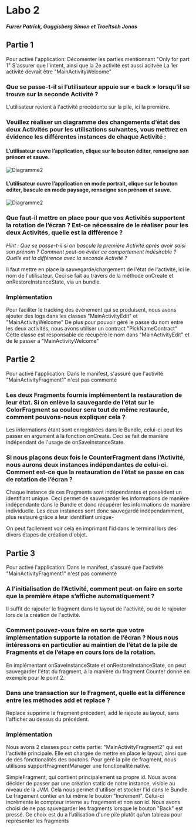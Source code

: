 # Labo 2

_**Furrer Patrick, Guggisberg Simon et Troeltsch Jonas**_

## Partie 1

Pour activé l'application:
Décomenter les parties mentionnant "Only for part 1"
S'assurer que l'intent, ainsi que la 2e activité est aussi acitvée
La 1er activité devrait être "MainActivityWelcome"

### Que se passe-t-il si l’utilisateur appuie sur « back » lorsqu’il se trouve sur la seconde Activité ?

L'utilisateur revient à l'activité précédente sur la pile, ici la première.

### Veuillez réaliser un diagramme des changements d’état des deux Activités pour les utilisations suivantes, vous mettrez en évidence les différentes instances de chaque Activité :

#### L’utilisateur ouvre l’application, clique sur le bouton éditer, renseigne son prénom et sauve.

![Diagramme2](./diagrams/1.svg)

#### L’utilisateur ouvre l’application en mode portrait, clique sur le bouton éditer, bascule en mode paysage, renseigne son prénom et sauve.

![Diagramme2](./diagrams/2.svg)


### Que faut-il mettre en place pour que vos Activités supportent la rotation de l’écran ? Est-ce nécessaire de le réaliser pour les deux Activités, quelle est la différence ?
_Hint : Que se passe-t-il si on bascule la première Activité après avoir saisi son prénom ? Comment peut-on éviter ce comportement indésirable ? Quelle est la différence avec la seconde Activité ?_

Il faut mettre en place la sauvegarde/chargement de l'état de l'activité, ici le nom de l'utilisateur. Ceci se fait au travers de la méthode onCreate et onRestoreInstanceState, via un bundle.

### Implémentation

Pour faciliter le tracking des événement qui se produisent, nous avons ajouter des logs dans les classes "MainActivityEdit" et "MainActivityWelcome"
De plus pour pouvoir géré le passe du nom entre les deux activités, nous avons utiliser un contract "PickNameContract"
Cette classe est responsable de récupéré le nom dans "MainActivityEdit" et de le passer a "MainActivityWelcome"

## Partie 2

Pour activé l'application:
Dans le manifest, s'assuré que l'activité "MainActivityFragment1" n'est pas commenté

### Les deux Fragments fournis implémentent la restauration de leur état. Si on enlève la sauvegarde de l’état sur le ColorFragment sa couleur sera tout de même restaurée, comment pouvons-nous expliquer cela ? 

Les informations étant sont enregistrées dans le Bundle, celui-ci peut les passer en argument à la fonction onCreate. Ceci se fait de manière indépendant de l'usage de onSaveInstanceState.

### Si nous plaçons deux fois le CounterFragment dans l’Activité, nous aurons deux instances indépendantes de celui-ci. Comment est-ce que la restauration de l’état se passe en cas de rotation de l’écran ? 

Chaque instance de ces Fragments sont indépendantes et possèdent un identifiant unique. Ceci permet de sauvegarder les informations de manière indépendante dans le Bundle et donc récupérer les informations de manière individuelle.
Les deux instances sont donc sauvegardé indépendamment, plus restauré grâce a leur identifiant unique-

On peut facilement voir cela en imprimant l'id dans le terminal lors des divers étapes de création d'objet.

## Partie 3

Pour activé l'application:
Dans le manifest, s'assuré que l'activité "MainActivityFragment1" n'est pas commenté

### A l’initialisation de l’Activité, comment peut-on faire en sorte que la première étape s’affiche automatiquement ?

Il suffit de rajouter le fragment dans le layout de l'activité, ou de le rajouter lors de la création de l'activité.

### Comment pouvez-vous faire en sorte que votre implémentation supporte la rotation de l’écran ? Nous nous intéressons en particulier au maintien de l’état de la pile de Fragments et de l’étape en cours lors de la rotation.

En implémentant onSaveInstanceState et onRestoreInstanceState, on peut sauvegarder l'état du  fragment, à la manière du fragment Counter donné en exemple pour le point 2.

### Dans une transaction sur le Fragment, quelle est la différence entre les méthodes add et replace ?

Replace supprime le fragment précédent, add le rajoute au layout, sans l'afficher au dessus du précédent.

### Implémentation

Nous avons 2 classes pour cette partie:
"MainActivityFragment2" qui est l'activité principale. Elle est chargée de mettre en place le layout, ainsi que de des fonctionalités des boutons. Pour géré la pile de fragment, nous utilisons  supportFragmentManager une fonctionalité native.

SimpleFragment, qui contient principalement sa propre id. Nous avons décider de passer par une création static de notre instance, visible au niveau de la JVM. Cela nous permet d'utiliser et stocker l'id dans le Bundle.
Le fragement contier en lui même le bouton "Increment". Celui-ci incrémente le compteur interne au fragement et non son id. 
Nous avons choisi de ne pas sauvegarder les fragments lorsque le bouton "Back" est pressé. Ce choix est du a l’utilisation d'une pile plutôt qu'un tableau pour représenter les fragments